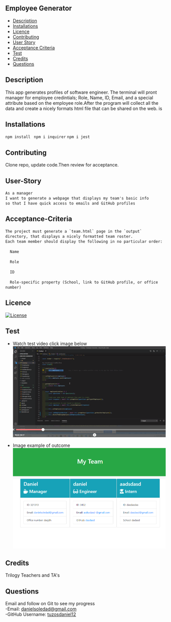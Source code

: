## Employee Generator

- [Description](#Description)
- [Installations](#Installations)
- [Licence](#Licence)
- [Contributing](#Contributing)
- [User Story](#User-Story)
- [Acceptance Criteria](#Acceptance-Criteria)
- [Test](#Test)
- [Credits](#Credits)
- [Questions](#Questions)

## Description

This app generates profiles of software engineer. The terminal will pront manager for employee credintials; Role, Name, ID, Email, and a special attribute based on the employee role.After the program will collect all the data and create a nicely formats html file that can be shared on the web. is 

## Installations

`npm install` ` npm i inquirer` `npm i jest`

## Contributing

Clone repo, update code.Then review for acceptance.

## User-Story

```
As a manager
I want to generate a webpage that displays my team's basic info
so that I have quick access to emails and GitHub profiles
```

## Acceptance-Criteria

```
The project must generate a `team.html` page in the `output` directory, that displays a nicely formatted team roster. 
Each team member should display the following in no particular order:

  Name

  Role

  ID

  Role-specific property (School, link to GitHub profile, or office number)
```

## Licence

[![License](https://img.shields.io/badge/License-MIT-yellow.svg)](https://opensource.org/licenses/MIT)

## Test
* Watch test video click image below
[![image](images/example.png)](https://drive.google.com/file/d/1wvEYY6xaL8oWZyGNVo44bQ3Mr6vGmR27/preview)

* Image example of outcome
![image](images/My-Team.png)

## Credits

Trilogy Teachers and TA's

## Questions
Email and follow on Git to see my progress
<br>
-Email: [danielsoledad@gmail.com](mailto:danielsoledad@gmail.com)
<br>
-GitHub Username: [tuzosdaniel12](https://github.com/tuzosdaniel12) 

